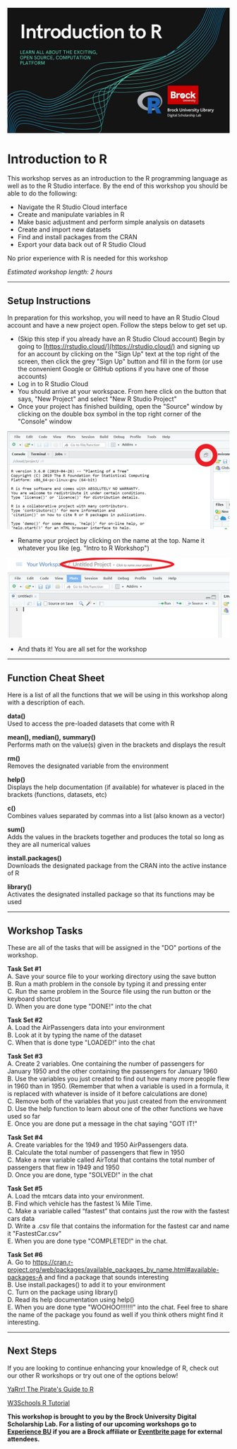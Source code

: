 ![Tool Logo](Intro-R.jpg)


# Introduction to R
This workshop serves as an introduction to the R programming language as well as to the R Studio interface. By the end of this workshop you should be able to do the following:
 - Navigate the R Studio Cloud interface
 - Create and manipulate variables in R
 - Make basic adjustment and perform simple analysis on datasets
 - Create and import new datasets
 - Find and install packages from the CRAN
 - Export your data back out of R Studio Cloud

No prior experience with R is needed for this workshop
  
*Estimated workshop length: 2 hours*
  
---
  
## Setup Instructions
In preparation for this workshop, you will need to have an R Studio Cloud account and have a new project open.  Follow the steps below to get set up.

- (Skip this step if you already have an R Studio Cloud account) Begin by going to [https://rstudio.cloud/](https://rstudio.cloud/) and signing up for an account by clicking on the "Sign Up" text at the top right of the screen, then click the grey "Sign Up" button and fill in the form (or use the convenient Google or GitHub options if you have one of those accounts)
- Log in to R Studio Cloud
- You should arrive at your workspace.  From here click on the button that says, "New Project" and select "New R Studio Project"
- Once your project has finished building, open the "Source" window by clicking on the double box symbol in the top right corner of the "Console" window

![Source Button Location](sourcebutton.png)

 - Rename your project by clicking on the name at the top.  Name it whatever you like (eg. "Intro to R Workshop")

![Title Change](projecttitle.png)

 - And thats it!  You are all set for the workshop
   
 ---
   
## Function Cheat Sheet
Here is a list of all the functions that we will be using in this workshop along with a description of each.

**data()**  
Used to access the pre-loaded datasets that come with R

**mean(), median(), summary()**  
Performs math on the value(s) given in the brackets and displays the result  

**rm()**  
Removes the designated variable from the environment

**help()**  
Displays the help documentation (if available) for whatever is placed in the brackets (functions, datasets, etc)

**c()**  
Combines values separated by commas into a list (also known as a vector)

**sum()**  
Adds the values in the brackets together and produces the total so long as they are all numerical values

**install.packages()**  
Downloads the designated package from the CRAN into the active instance of R

**library()**  
Activates the designated installed package so that its functions may be used
  
---
  
## Workshop Tasks
These are all of the tasks that will be assigned in the "DO" portions of the workshop.

**Task Set #1**  
A. Save your source file to your working directory using the save button  
B. Run a math problem in the console by typing it and pressing enter  
C. Run the same problem in the Source file using the run button or the keyboard shortcut  
D. When you are done type "DONE!" into the chat  
  
**Task Set #2**  
A. Load the AirPassengers data into your environment  
B. Look at it by typing the name of the dataset  
C. When that is done type "LOADED!" into the chat  
  
**Task Set #3**  
A. Create 2 variables.  One containing the number of passengers for January 1950 and the other containing the passengers for January 1960  
B. Use the variables you just created to find out how many more people flew in 1960 than in 1950.  (Remember that when a variable is used in a formula, it is replaced with whatever is inside of it before calculations are done)  
C. Remove both of the variables that you just created from the environment  
D. Use the help function to learn about one of the other functions we have used so far  
E. Once you are done put a message in the chat saying "GOT IT!"  
  
**Task Set #4**  
A. Create variables for the 1949 and 1950 AirPassengers data.  
B. Calculate the total number of passengers that flew in 1950  
C. Make a new variable called AirTotal that contains the total number of passengers that flew in 1949 and 1950  
D. Once you are done, type "SOLVED!" in the chat  
  
**Task Set #5**  
A. Load the mtcars data into your environment.  
B. Find which vehicle has the fastest ¼ Mile Time.  
C. Make a variable called “fastest” that contains just the row with the fastest cars data  
D. Write a .csv file that contains the information for the fastest car and name it "FastestCar.csv"  
E. When you are done type "COMPLETED!" in the chat.  
  
**Task Set #6**  
A. Go to https://cran.r-project.org/web/packages/available_packages_by_name.html#available-packages-A and find a package that sounds interesting  
B. Use install.packages() to add it to your environment  
C. Turn on the package using library()  
D. Read its help documentation using help()  
E. When you are done type "WOOHOO!!!!!!!" into the chat.  Feel free to share the name of the package you found as well if you think others might find it interesting.  
  
---
  
## Next Steps
If you are looking to continue enhancing your knowledge of R, check out our other R workshops or try out one of the options below!

[YaRrr! The Pirate's Guide to R](https://bookdown.org/ndphillips/YaRrr/)   
  
[W3Schools R Tutorial](https://www.w3schools.com/r/default.asp)
  
   
   
 

  
**This workshop is brought to you by the Brock University Digital Scholarship Lab.  For a listing of our upcoming workshops go to [Experience BU](https://experiencebu.brocku.ca/organization/dsl) if you are a Brock affiliate or [Eventbrite page](https://www.eventbrite.ca/o/brock-university-digital-scholarship-lab-21661627350) for external attendees.**






